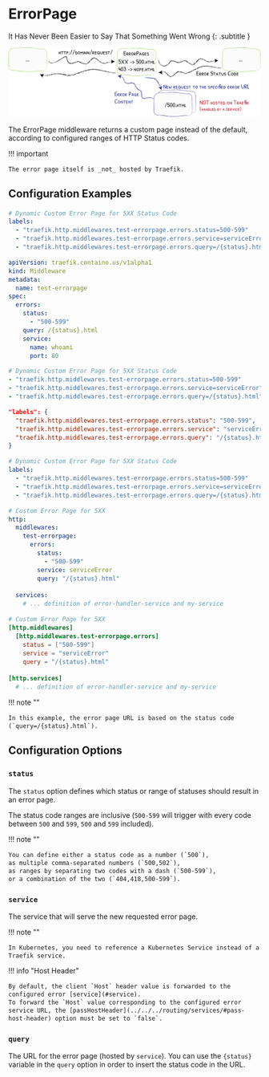 # ErrorPage

It Has Never Been Easier to Say That Something Went Wrong
{: .subtitle }

![ErrorPages](../../assets/img/middleware/errorpages.png)

The ErrorPage middleware returns a custom page instead of the default, according to configured ranges of HTTP Status codes.

!!! important

    The error page itself is _not_ hosted by Traefik.

## Configuration Examples

```yaml tab="Docker"
# Dynamic Custom Error Page for 5XX Status Code
labels:
  - "traefik.http.middlewares.test-errorpage.errors.status=500-599"
  - "traefik.http.middlewares.test-errorpage.errors.service=serviceError"
  - "traefik.http.middlewares.test-errorpage.errors.query=/{status}.html"
```

```yaml tab="Kubernetes"
apiVersion: traefik.containo.us/v1alpha1
kind: Middleware
metadata:
  name: test-errorpage
spec:
  errors:
    status:
      - "500-599"
    query: /{status}.html
    service:
      name: whoami
      port: 80
```

```yaml tab="Consul Catalog"
# Dynamic Custom Error Page for 5XX Status Code
- "traefik.http.middlewares.test-errorpage.errors.status=500-599"
- "traefik.http.middlewares.test-errorpage.errors.service=serviceError"
- "traefik.http.middlewares.test-errorpage.errors.query=/{status}.html"
```

```json tab="Marathon"
"labels": {
  "traefik.http.middlewares.test-errorpage.errors.status": "500-599",
  "traefik.http.middlewares.test-errorpage.errors.service": "serviceError",
  "traefik.http.middlewares.test-errorpage.errors.query": "/{status}.html"
}
```

```yaml tab="Rancher"
# Dynamic Custom Error Page for 5XX Status Code
labels:
  - "traefik.http.middlewares.test-errorpage.errors.status=500-599"
  - "traefik.http.middlewares.test-errorpage.errors.service=serviceError"
  - "traefik.http.middlewares.test-errorpage.errors.query=/{status}.html"
```

```yaml tab="File (YAML)"
# Custom Error Page for 5XX
http:
  middlewares:
    test-errorpage:
      errors:
        status:
          - "500-599"
        service: serviceError
        query: "/{status}.html"

  services:
    # ... definition of error-handler-service and my-service
```

```toml tab="File (TOML)"
# Custom Error Page for 5XX
[http.middlewares]
  [http.middlewares.test-errorpage.errors]
    status = ["500-599"]
    service = "serviceError"
    query = "/{status}.html"

[http.services]
  # ... definition of error-handler-service and my-service
```

!!! note ""

    In this example, the error page URL is based on the status code (`query=/{status}.html`).

## Configuration Options

### `status`

The `status` option defines which status or range of statuses should result in an error page.

The status code ranges are inclusive (`500-599` will trigger with every code between `500` and `599`, `500` and `599` included).

!!! note ""

    You can define either a status code as a number (`500`),
    as multiple comma-separated numbers (`500,502`),
    as ranges by separating two codes with a dash (`500-599`),
    or a combination of the two (`404,418,500-599`).

### `service`

The service that will serve the new requested error page.

!!! note ""

    In Kubernetes, you need to reference a Kubernetes Service instead of a Traefik service.

!!! info "Host Header"

    By default, the client `Host` header value is forwarded to the configured error [service](#service).
    To forward the `Host` value corresponding to the configured error service URL, the [passHostHeader](../../../routing/services/#pass-host-header) option must be set to `false`.     

### `query`

The URL for the error page (hosted by `service`). You can use the `{status}` variable in the `query` option in order to insert the status code in the URL.
